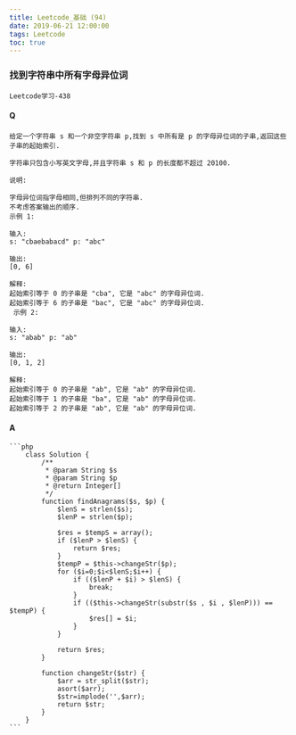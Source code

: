 ```yaml
---
title: Leetcode_基础 (94)
date: 2019-06-21 12:00:00
tags: Leetcode
toc: true
---
```


### 找到字符串中所有字母异位词
    Leetcode学习-438

<!-- more -->

#### Q
    给定一个字符串 s 和一个非空字符串 p,找到 s 中所有是 p 的字母异位词的子串,返回这些子串的起始索引.

    字符串只包含小写英文字母,并且字符串 s 和 p 的长度都不超过 20100.

    说明: 

    字母异位词指字母相同,但排列不同的字符串.
    不考虑答案输出的顺序.
    示例 1:

    输入:
    s: "cbaebabacd" p: "abc"

    输出:
    [0, 6]

    解释:
    起始索引等于 0 的子串是 "cba", 它是 "abc" 的字母异位词.
    起始索引等于 6 的子串是 "bac", 它是 "abc" 的字母异位词.
     示例 2:

    输入:
    s: "abab" p: "ab"

    输出:
    [0, 1, 2]

    解释:
    起始索引等于 0 的子串是 "ab", 它是 "ab" 的字母异位词.
    起始索引等于 1 的子串是 "ba", 它是 "ab" 的字母异位词.
    起始索引等于 2 的子串是 "ab", 它是 "ab" 的字母异位词.

#### A
    ```php
        class Solution {
            /**
             * @param String $s
             * @param String $p
             * @return Integer[]
             */
            function findAnagrams($s, $p) {
                $lenS = strlen($s);
                $lenP = strlen($p);

                $res = $tempS = array();
                if ($lenP > $lenS) {
                    return $res;
                }
                $tempP = $this->changeStr($p);
                for ($i=0;$i<$lenS;$i++) {
                    if (($lenP + $i) > $lenS) {
                        break;
                    }
                    if (($this->changeStr(substr($s , $i , $lenP))) == $tempP) {
                        $res[] = $i;
                    }
                }
                
                return $res;
            }
            
            function changeStr($str) {
                $arr = str_split($str);
                asort($arr);
                $str=implode('',$arr);
                return $str;
            }
        }
    ```
